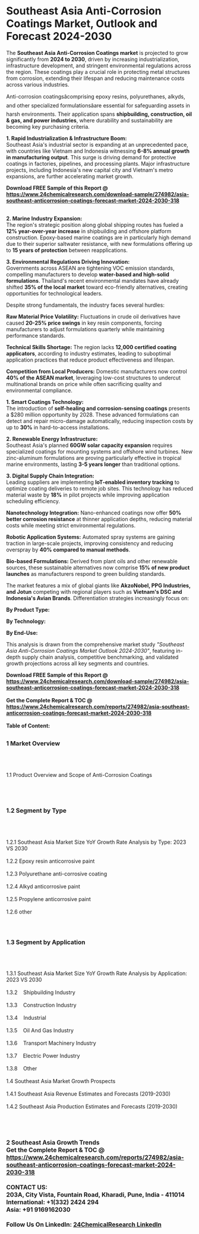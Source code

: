 <h1>Southeast Asia Anti-Corrosion Coatings Market, Outlook and Forecast 2024-2030</h1><p>The <strong>Southeast Asia Anti-Corrosion Coatings market</strong> is projected to grow significantly from <strong>2024 to 2030</strong>, driven by increasing industrialization, infrastructure development, and stringent environmental regulations across the region. These coatings play a crucial role in protecting metal structures from corrosion, extending their lifespan and reducing maintenance costs across various industries.</p><p>Anti-corrosion coatingsâcomprising epoxy resins, polyurethanes, alkyds, and other specialized formulationsâare essential for safeguarding assets in harsh environments. Their application spans <strong>shipbuilding, construction, oil &amp; gas, and power industries</strong>, where durability and sustainability are becoming key purchasing criteria.</p><p><strong>1. Rapid Industrialization &amp; Infrastructure Boom:</strong><br>
Southeast Asia's industrial sector is expanding at an unprecedented pace, with countries like Vietnam and Indonesia witnessing <strong>6-8% annual growth in manufacturing output</strong>. This surge is driving demand for protective coatings in factories, pipelines, and processing plants. Major infrastructure projects, including Indonesia's new capital city and Vietnam's metro expansions, are further accelerating market growth.</p><div><b>Download FREE Sample of this Report @ 
            <a href="https://www.24chemicalresearch.com/download-sample/274982/asia-southeast-anticorrosion-coatings-forecast-market-2024-2030-318">
            https://www.24chemicalresearch.com/download-sample/274982/asia-southeast-anticorrosion-coatings-forecast-market-2024-2030-318</a></b></div><br><p><strong>2. Marine Industry Expansion:</strong><br>
The region's strategic position along global shipping routes has fueled a <strong>12% year-over-year increase</strong> in shipbuilding and offshore platform construction. Epoxy-based marine coatings are in particularly high demand due to their superior saltwater resistance, with new formulations offering up to <strong>15 years of protection</strong> between reapplications.</p><p><strong>3. Environmental Regulations Driving Innovation:</strong><br>
Governments across ASEAN are tightening VOC emission standards, compelling manufacturers to develop <strong>water-based and high-solid formulations</strong>. Thailand's recent environmental mandates have already shifted <strong>35% of the local market</strong> toward eco-friendly alternatives, creating opportunities for technological leaders.</p><p>Despite strong fundamentals, the industry faces several hurdles:</p><p><strong>Raw Material Price Volatility:</strong> Fluctuations in crude oil derivatives have caused <strong>20-25% price swings</strong> in key resin components, forcing manufacturers to adjust formulations quarterly while maintaining performance standards.</p><p><strong>Technical Skills Shortage:</strong> The region lacks <strong>12,000 certified coating applicators</strong>, according to industry estimates, leading to suboptimal application practices that reduce product effectiveness and lifespan.</p><p><strong>Competition from Local Producers:</strong> Domestic manufacturers now control <strong>40% of the ASEAN market</strong>, leveraging low-cost structures to undercut multinational brands on price while often sacrificing quality and environmental compliance.</p><p><strong>1. Smart Coatings Technology:</strong><br>
The introduction of <strong>self-healing and corrosion-sensing coatings</strong> presents a $280 million opportunity by 2028. These advanced formulations can detect and repair micro-damage automatically, reducing inspection costs by up to <strong>30%</strong> in hard-to-access installations.</p><p><strong>2. Renewable Energy Infrastructure:</strong><br>
Southeast Asia's planned <strong>60GW solar capacity expansion</strong> requires specialized coatings for mounting systems and offshore wind turbines. New zinc-aluminum formulations are proving particularly effective in tropical marine environments, lasting <strong>3-5 years longer</strong> than traditional options.</p><p><strong>3. Digital Supply Chain Integration:</strong><br>
Leading suppliers are implementing <strong>IoT-enabled inventory tracking</strong> to optimize coating deliveries to remote job sites. This technology has reduced material waste by <strong>18%</strong> in pilot projects while improving application scheduling efficiency.</p><p><strong>Nanotechnology Integration:</strong> Nano-enhanced coatings now offer <strong>50% better corrosion resistance</strong> at thinner application depths, reducing material costs while meeting strict environmental regulations.</p><p><strong>Robotic Application Systems:</strong> Automated spray systems are gaining traction in large-scale projects, improving consistency and reducing overspray by <strong>40% compared to manual methods</strong>.</p><p><strong>Bio-based Formulations:</strong> Derived from plant oils and other renewable sources, these sustainable alternatives now comprise <strong>15% of new product launches</strong> as manufacturers respond to green building standards.</p><p>The market features a mix of global giants like <strong>AkzoNobel, PPG Industries, and Jotun</strong> competing with regional players such as <strong>Vietnam's DSC and Indonesia's Avian Brands</strong>. Differentiation strategies increasingly focus on:</p><p><strong>By Product Type:</strong></p><p><strong>By Technology:</strong></p><p><strong>By End-Use:</strong></p><p>This analysis is drawn from the comprehensive market study <em>"Southeast Asia Anti-Corrosion Coatings Market Outlook 2024-2030"</em>, featuring in-depth supply chain analysis, competitive benchmarking, and validated growth projections across all key segments and countries.</p><div><b>Download FREE Sample of this Report @ 
            <a href="https://www.24chemicalresearch.com/download-sample/274982/asia-southeast-anticorrosion-coatings-forecast-market-2024-2030-318">
            https://www.24chemicalresearch.com/download-sample/274982/asia-southeast-anticorrosion-coatings-forecast-market-2024-2030-318</a></b></div><br><div><b>Get the Complete Report & TOC @ 
            <a href="https://www.24chemicalresearch.com/reports/274982/asia-southeast-anticorrosion-coatings-forecast-market-2024-2030-318">
            https://www.24chemicalresearch.com/reports/274982/asia-southeast-anticorrosion-coatings-forecast-market-2024-2030-318</a></b></div><br>
            <b>Table of Content:</b><p><h2><span style="font-size:16px"><strong>1 Market Overview&nbsp;&nbsp; &nbsp;</strong></span></h2><br />
<br />
<p>1.1 Product Overview and Scope of Anti-Corrosion Coatings&nbsp;</p><br />
<br />
<h2><strong><span style="font-size:16px">1.2 Segment by Type&nbsp;&nbsp; &nbsp;</span></strong></h2><br />
<br />
<p>1.2.1 Southeast Asia Market Size YoY Growth Rate Analysis by Type: 2023 VS 2030&nbsp;&nbsp; &nbsp;<br /><br />
1.2.2 Epoxy resin anticorrosive paint&nbsp;&nbsp; &nbsp;<br /><br />
1.2.3 Polyurethane anti-corrosive coating<br /><br />
1.2.4 Alkyd anticorrosive paint<br /><br />
1.2.5 Propylene anticorrosive paint<br /><br />
1.2.6 other<br /><br />
<br />
<h2><span style="font-size:16px"><strong>1.3 Segment by Application&nbsp;&nbsp;</strong></span></h2><br />
<br />
<p>1.3.1 Southeast Asia Market Size YoY Growth Rate Analysis by Application: 2023 VS 2030&nbsp;&nbsp; &nbsp;<br /><br />
1.3.2&nbsp;&nbsp; &nbsp;Shipbuilding Industry<br /><br />
1.3.3&nbsp;&nbsp; &nbsp;Construction Industry<br /><br />
1.3.4&nbsp;&nbsp; &nbsp;Industrial<br /><br />
1.3.5&nbsp;&nbsp; &nbsp;Oil And Gas Industry<br /><br />
1.3.6&nbsp;&nbsp; &nbsp;Transport Machinery Industry<br /><br />
1.3.7&nbsp;&nbsp; &nbsp;Electric Power Industry<br /><br />
1.3.8&nbsp;&nbsp; &nbsp;Other<br /><br />
1.4 Southeast Asia Market Growth Prospects&nbsp;&nbsp; &nbsp;<br /><br />
1.4.1 Southeast Asia Revenue Estimates and Forecasts (2019-2030)&nbsp;&nbsp; &nbsp;<br /><br />
1.4.2 Southeast Asia Production Estimates and Forecasts (2019-2030)&nbsp;&nbsp;</p><br />
<br />
<h2><span style="font-size:16px"><strong>2 Southeast Asia Growth Trends&nbsp;&nbsp; &nbsp;</strong></sp</p><div><b>Get the Complete Report & TOC @ 
            <a href="https://www.24chemicalresearch.com/reports/274982/asia-southeast-anticorrosion-coatings-forecast-market-2024-2030-318">
            https://www.24chemicalresearch.com/reports/274982/asia-southeast-anticorrosion-coatings-forecast-market-2024-2030-318</a></b></div><br><b>CONTACT US:</b><br>
            203A, City Vista, Fountain Road, Kharadi, Pune, India - 411014<br>
            International: +1(332) 2424 294<br>
            Asia: +91 9169162030 <br><br>
            Follow Us On LinkedIn: <a href="https://www.linkedin.com/company/24chemicalresearch/">24ChemicalResearch LinkedIn</a>